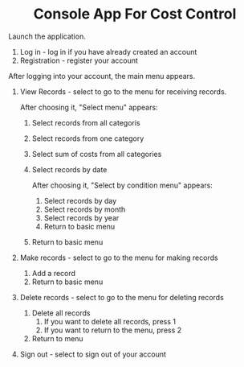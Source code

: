 <h1 align="center">Console App For Cost Control</h1>

Launch the application.

1. Log in - log in if you have already created an account
2. Registration - register your account

After logging into your account, the main menu appears.

1. View Records - select to go to the menu for receiving records.

    After choosing it, "Select menu" appears:
    1. Select records from all categoris 
    2. Select records from one category
    3. Select sum of costs from all categories
    4. Select records by date

       After choosing it, "Select by condition menu" appears:
       1. Select records by day
       2. Select records by month
       3. Select records by year
       4. Return to basic menu
       
    5. Return to basic menu
    
2. Make records - select to go to the menu for making records
   1. Add a record
   2. Return to basic menu
   
3. Delete records - select to go to the menu for deleting records
   1. Delete all records
      1. If you want to delete all records, press 1
      2. If you want to return to the menu, press 2
   2. Return to menu
   
4. Sign out - select to sign out of your account


